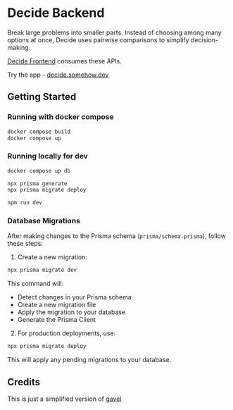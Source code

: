 # Decide Backend

Break large problems into smaller parts. Instead of choosing among many options at once, Decide uses pairwise comparisons to simplify decision-making.

[Decide Frontend](https://github.com/pettiboy/decide-frontend) consumes these APIs.

Try the app - [decide.somehow.dev](https://decide.somehow.dev/)

## Getting Started

### Running with docker compose

```zsh
docker compose build
docker compose up
```

### Running locally for dev

```zsh
docker compose up db

npx prisma generate
npx prisma migrate deploy

npm run dev
```

### Database Migrations

After making changes to the Prisma schema (`prisma/schema.prisma`), follow these steps:

1. Create a new migration:

```zsh
npx prisma migrate dev
```

This command will:

- Detect changes in your Prisma schema
- Create a new migration file
- Apply the migration to your database
- Generate the Prisma Client

2. For production deployments, use:

```zsh
npx prisma migrate deploy
```

This will apply any pending migrations to your database.

## Credits

This is just a simplified version of [gavel](https://github.com/anishathalye/gavel)

